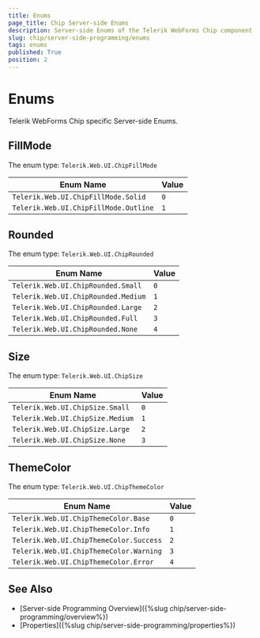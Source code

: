 ```yaml
---
title: Enums
page_title: Chip Server-side Enums
description: Server-side Enums of the Telerik WebForms Chip component
slug: chip/server-side-programming/enums
tags: enums
published: True
position: 2
---
```


# Enums

Telerik WebForms Chip specific Server-side Enums.

## FillMode

The enum type: `Telerik.Web.UI.ChipFillMode`

| Enum Name                             | Value |
| ---                                   | ---   |
| `Telerik.Web.UI.ChipFillMode.Solid`   | `0`   |
| `Telerik.Web.UI.ChipFillMode.Outline` | `1`   |

## Rounded

The enum type: `Telerik.Web.UI.ChipRounded`

| Enum Name                             | Value |
| ---                                   | ---   |
| `Telerik.Web.UI.ChipRounded.Small`    | `0`   |
| `Telerik.Web.UI.ChipRounded.Medium`   | `1`   |
| `Telerik.Web.UI.ChipRounded.Large`    | `2`   |
| `Telerik.Web.UI.ChipRounded.Full`     | `3`   |
| `Telerik.Web.UI.ChipRounded.None`     | `4`   |

## Size

The enum type: `Telerik.Web.UI.ChipSize`

| Enum Name                        | Value |
| ---                              | ---   |
| `Telerik.Web.UI.ChipSize.Small`  | `0`   |
| `Telerik.Web.UI.ChipSize.Medium` | `1`   |
| `Telerik.Web.UI.ChipSize.Large`  | `2`   |
| `Telerik.Web.UI.ChipSize.None`   | `3`   |

## ThemeColor

The enum type: `Telerik.Web.UI.ChipThemeColor`

| Enum Name                                 | Value |
| ---                                       | ---   |
| `Telerik.Web.UI.ChipThemeColor.Base`      | `0`   |
| `Telerik.Web.UI.ChipThemeColor.Info`      | `1`   |
| `Telerik.Web.UI.ChipThemeColor.Success`   | `2`   |
| `Telerik.Web.UI.ChipThemeColor.Warning`   | `3`   |
| `Telerik.Web.UI.ChipThemeColor.Error`     | `4`   |

## See Also

- [Server-side Programming Overview]({%slug chip/server-side-programming/overview%})
- [Properties]({%slug chip/server-side-programming/properties%})
 
